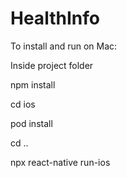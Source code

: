 # HealthInfo

To install and run on Mac:

Inside project folder

npm install

cd ios

pod install

cd ..

npx react-native run-ios
